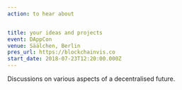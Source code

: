 ```yaml
---
action: to hear about


title: your ideas and projects
event: DAppCon
venue: Säälchen, Berlin
pres_url: https://blockchainvis.co
start_date: 2018-07-23T12:20:00.000Z
---
```


Discussions on various aspects of a decentralised future.
